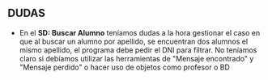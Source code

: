 ## DUDAS

* En el **SD: Buscar Alumno** teníamos dudas a la hora gestionar el caso en que al buscar un alumno por apellido, se encuentran dos alumnos el mismo apellido, el programa debe pedir el DNI para filtrar. No teníamos claro si debíamos utilizar las herramientas de "Mensaje encontrado" y "Mensaje perdido" o hacer uso de objetos como profesor o BD
